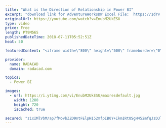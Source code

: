 ```yaml
---
title: "What is the Direction of Relationship in Power BI"
excerpt: "download link for AdventureWorksDW Excel File:  https://1drv.ms/x/s!Am-kkqG8zbmQgcdyAhOk7MXgWd56rw"
originalUrl: https://youtube.com/watch?v=EnubM2UkESU
type: video
price: Free
length: PT9M56S
publishedDateTime: 2018-07-11T05:52:51Z
heat: 50

featuredContent: "<iframe width=\"800\" height=\"500\" frameborder=\"0\" src=\"https://www.youtube.com/embed/EnubM2UkESU\" allow=\"accelerometer; autoplay; encrypted-media; gyroscope; picture-in-picture\" allowfullscreen></iframe>"

provider:
  name: RADACAD
  domain: radacad.com

topics:
  - Power BI

images:
  - url: https://i.ytimg.com/vi/EnubM2UkESU/maxresdefault.jpg
    width: 1280
    height: 720
    isCached: true

secured: "z1xIMlVbM/ap7fMovbZZD9ntFElpHI52mfpIB0Y+IkmIRtUSgH452mfqJzDJldKQ8yvyswhLeaI29Oox7JHxf23Wtoqcg2z9p7eSTLVpAxttW2fMX6bN1spekeehU6OMpUiJvof3EBYuBl5yMVTNDt1zJnnmuVO729QaZqpBbNSwckZ1he0tr9dNrvEegZ+dOS4QVC7kCZdQYqt/FHxa1NZlKuo4X/j8ohD4Ef2iO6CPSjUuJDM7pdQcAzactOzwkWbolbxydzG9IRvN5n4ICCW27uAzlK/UqKdFaXt+x1ZYtEvSK7jQK03uPuIXqCcbzZUUqueG9JlZ8k5bFgpOuurwrAkmtBHJ1vjbHF7y0YjVpGDN7tiu8TIejU4RWB6JB1VvA+N1oB7yuXyRVtttW9IZcPJvYXwYvy7b/rKETr0=;gk8wOS4R446uOvcAM8fBbg=="
---
```


